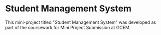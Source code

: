 # Student Management System
 This mini-project titled "Student Management System" was developed as part of the coursework for Mini Project Submission at GCEM. 
